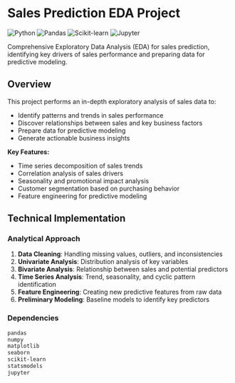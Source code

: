 # Sales Prediction EDA Project

![Python](https://img.shields.io/badge/Python-3.8%2B-blue)
![Pandas](https://img.shields.io/badge/Pandas-1.3+-orange)
![Scikit-learn](https://img.shields.io/badge/Scikit--Learn-1.0+-green)
![Jupyter](https://img.shields.io/badge/Jupyter-Notebook-yellowgreen)

Comprehensive Exploratory Data Analysis (EDA) for sales prediction, identifying key drivers of sales performance and preparing data for predictive modeling.

## Overview

This project performs an in-depth exploratory analysis of sales data to:
- Identify patterns and trends in sales performance
- Discover relationships between sales and key business factors
- Prepare data for predictive modeling
- Generate actionable business insights

**Key Features:**
- Time series decomposition of sales trends
- Correlation analysis of sales drivers
- Seasonality and promotional impact analysis
- Customer segmentation based on purchasing behavior
- Feature engineering for predictive modeling

## Technical Implementation

### Analytical Approach
1. **Data Cleaning**: Handling missing values, outliers, and inconsistencies
2. **Univariate Analysis**: Distribution analysis of key variables
3. **Bivariate Analysis**: Relationship between sales and potential predictors
4. **Time Series Analysis**: Trend, seasonality, and cyclic pattern identification
5. **Feature Engineering**: Creating new predictive features from raw data
6. **Preliminary Modeling**: Baseline models to identify key predictors

### Dependencies
```bash
pandas
numpy
matplotlib
seaborn
scikit-learn
statsmodels
jupyter
